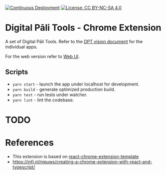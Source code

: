 [![Continuous Deployment](https://github.com/digitalpalitools/chrome-extension/workflows/Continuous%20Deployment/badge.svg)](https://github.com/digitalpalitools/chrome-extension/actions?query=workflow)  [![License: CC BY-NC-SA 4.0](https://img.shields.io/badge/License-CC%20BY--NC--SA%204.0-lightgrey.svg)](https://creativecommons.org/licenses/by-nc-sa/4.0/)

# Digital Pāli Tools - Chrome Extension

A set of Digital Pāli Tools. Refer to the [DPT vision document](http://bit.ly/dptvision) for the individual apps.

For the web version refer to [Web UI](https://d.pali.tools/apps).

## Scripts

* `yarn start` - launch the app under localhost for development.
* `yarn build` - generate optimized production build.
* `yarn test`  - run tests under watcher.
* `yarn lint`  - lint the codebase.

# TODO

# References

- This extension is based on [react-chrome-extension-template](https://github.com/Rbasarat/react-chrome-extension-template)
- https://infi.nl/nieuws/creating-a-chrome-extension-with-react-and-typescript/
